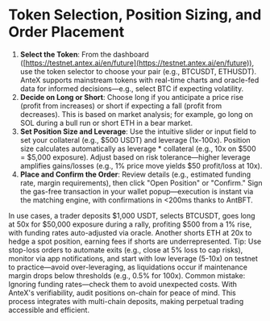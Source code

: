 # Token Selection, Position Sizing, and Order Placement

1. **Select the Token**: From the dashboard ([https://testnet.antex.ai/en/future](https://testnet.antex.ai/en/future)), use the token selector to choose your pair (e.g., BTCUSDT, ETHUSDT). AnteX supports mainstream tokens with real-time charts and oracle-fed data for informed decisions—e.g., select BTC if expecting volatility.
2. **Decide on Long or Short**: Choose long if you anticipate a price rise (profit from increases) or short if expecting a fall (profit from decreases). This is based on market analysis; for example, go long on SOL during a bull run or short ETH in a bear market.
3. **Set Position Size and Leverage**: Use the intuitive slider or input field to set your collateral (e.g., $500 USDT) and leverage (1x-100x). Position size calculates automatically as leverage \* collateral (e.g., 10x on $500 = $5,000 exposure). Adjust based on risk tolerance—higher leverage amplifies gains/losses (e.g., 1% price move yields $50 profit/loss at 10x).
4. **Place and Confirm the Order**: Review details (e.g., estimated funding rate, margin requirements), then click "Open Position" or "Confirm." Sign the gas-free transaction in your wallet popup—execution is instant via the matching engine, with confirmations in <200ms thanks to AntBFT.

In use cases, a trader deposits $1,000 USDT, selects BTCUSDT, goes long at 50x for $50,000 exposure during a rally, profiting $500 from a 1% rise, with funding rates auto-adjusted via oracle. Another shorts ETH at 20x to hedge a spot position, earning fees if shorts are underrepresented. Tip: Use stop-loss orders to automate exits (e.g., close at 5% loss to cap risks), monitor via app notifications, and start with low leverage (5-10x) on testnet to practice—avoid over-leveraging, as liquidations occur if maintenance margin drops below thresholds (e.g., 0.5% for 100x). Common mistake: Ignoring funding rates—check them to avoid unexpected costs. With AnteX's verifiability, audit positions on-chain for peace of mind. This process integrates with multi-chain deposits, making perpetual trading accessible and efficient.
